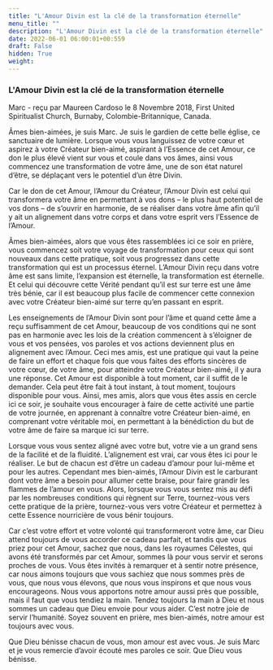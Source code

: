 ```yaml
---
title: "L'Amour Divin est la clé de la transformation éternelle"
menu_title: ""
description: "L'Amour Divin est la clé de la transformation éternelle"
date: 2022-06-01 06:00:01+00:559
draft: False
hidden: True
weight:
---
```

### L'Amour Divin est la clé de la transformation éternelle

Marc - reçu par Maureen Cardoso le 8 Novembre 2018, First United Spiritualist Church, Burnaby, Colombie-Britannique, Canada.

Âmes bien-aimées, je suis Marc. Je suis le gardien de cette belle église, ce sanctuaire de lumière. Lorsque vous vous languissez de votre cœur et aspirez à votre Créateur bien-aimé, aspirant à l’Essence de cet Amour, ce don le plus élevé vient sur vous et coule dans vos âmes, ainsi vous commencez une transformation de votre âme, une de son état naturel d’être, se déplaçant vers le potentiel d’un être Divin.

Car le don de cet Amour, l’Amour du Créateur, l’Amour Divin est celui qui transformera votre âme en permettant à vos dons – le plus haut potentiel de vos dons – de s’ouvrir en harmonie, de se réaliser dans votre âme afin qu’il y ait un alignement dans votre corps et dans votre esprit vers l’Essence de l’Amour.

Âmes bien-aimées, alors que vous êtes rassemblées ici ce soir en prière, vous commencez soit votre voyage de transformation pour ceux qui sont nouveaux dans cette pratique, soit vous progressez dans cette transformation qui est un processus éternel. L’Amour Divin reçu dans votre âme est sans limite, l’expansion est éternelle, la transformation est éternelle. Et celui qui découvre cette Vérité pendant qu’il est sur terre est une âme très bénie, car il est beaucoup plus facile de commencer cette connexion avec votre Créateur bien-aimé sur terre qu’en passant en esprit.

Les enseignements de l’Amour Divin sont pour l’âme et quand cette âme a reçu suffisamment de cet Amour, beaucoup de vos conditions qui ne sont pas en harmonie avec les lois de la création commencent à s’éloigner de vous et vos pensées, vos paroles et vos actions deviennent plus en alignement avec l’Amour. Ceci mes amis, est une pratique qui vaut la peine de faire un effort et chaque fois que vous faites des efforts sincères de votre cœur, de votre âme, pour atteindre votre Créateur bien-aimé, il y aura une réponse. Cet Amour est disponible à tout moment, car il suffit de le demander. Cela peut être fait à tout instant, à tout moment, toujours disponible pour vous. Ainsi, mes amis, alors que vous êtes assis en cercle ici ce soir, je souhaite vous encourager à faire de cette activité une partie de votre journée, en apprenant à connaître votre Créateur bien-aimé, en comprenant votre véritable moi, en permettant à la bénédiction du but de votre âme de faire sa marque ici sur terre.

Lorsque vous vous sentez aligné avec votre but, votre vie a un grand sens de la facilité et de la fluidité. L’alignement est vrai, car vous êtes ici pour le réaliser. Le but de chacun est d’être un cadeau d’amour pour lui-même et pour les autres. Cependant mes bien-aimés, l’Amour Divin est le carburant dont votre âme a besoin pour allumer cette braise, pour faire grandir les flammes de l’amour en vous. Alors, lorsque vous vous sentez mis au défi par les nombreuses conditions qui règnent sur Terre, tournez-vous vers cette pratique de la prière, tournez-vous vers votre Créateur et permettez à cette Essence nourricière de vous bénir toujours.

Car c’est votre effort et votre volonté qui transformeront votre âme, car Dieu attend toujours de vous accorder ce cadeau parfait, et tandis que vous priez pour cet Amour, sachez que nous, dans les royaumes Célestes, qui avons été transformés par cet Amour, sommes là pour vous servir et serons proches de vous. Vous êtes invités à remarquer et à sentir notre présence, car nous aimons toujours que vous sachiez que nous sommes près de vous, que nous vous élevons, que nous vous inspirons et que nous vous encourageons. Nous vous apportons notre amour aussi près que possible, mais il faut que vous tendiez la main. Tendez toujours la main à Dieu et nous sommes un cadeau que Dieu envoie pour vous aider. C’est notre joie de servir l’humanité. Soyez souvent en prière, mes bien-aimés, notre amour est toujours avec vous.

Que Dieu bénisse chacun de vous, mon amour est avec vous. Je suis Marc et je vous remercie d’avoir écouté mes paroles ce soir. Que Dieu vous bénisse.

